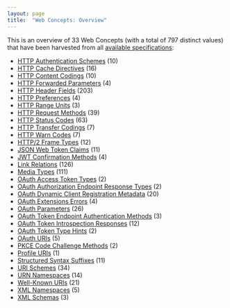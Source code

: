 ```yaml
---
layout: page
title:  "Web Concepts: Overview"
---
```


This is an overview of 33 Web Concepts (with a total of 797 distinct values) that have been harvested from all [available specifications](/specs):

* [HTTP Authentication Schemes](http-authentication-scheme/) (10)
* [HTTP Cache Directives](http-cache-directive/) (16)
* [HTTP Content Codings](http-content-coding/) (10)
* [HTTP Forwarded Parameters](http-forwarded-parameter/) (4)
* [HTTP Header Fields](http-header/) (203)
* [HTTP Preferences](http-preference/) (4)
* [HTTP Range Units](http-range-unit/) (3)
* [HTTP Request Methods](http-method/) (39)
* [HTTP Status Codes](http-status-code/) (63)
* [HTTP Transfer Codings](http-transfer-coding/) (7)
* [HTTP Warn Codes](http-warn-code/) (7)
* [HTTP/2 Frame Types](http2-frame-type/) (12)
* [JSON Web Token Claims](jwt-claim/) (11)
* [JWT Confirmation Methods](jwt-confirmation-method/) (4)
* [Link Relations](link-relation/) (126)
* [Media Types](media-type/) (111)
* [OAuth Access Token Types](oauth-access-token-type/) (2)
* [OAuth Authorization Endpoint Response Types](oauth-authorization-endpoint-response-type/) (2)
* [OAuth Dynamic Client Registration Metadata](oauth-client-metadata/) (20)
* [OAuth Extensions Errors](oauth-extension-error/) (4)
* [OAuth Parameters](oauth-parameter/) (26)
* [OAuth Token Endpoint Authentication Methods](oauth-token-endpoint-auth-method/) (3)
* [OAuth Token Introspection Responses](oauth-token-introspection-response/) (12)
* [OAuth Token Type Hints](oauth-token-type-hint/) (2)
* [OAuth URIs](oauth-uri/) (5)
* [PKCE Code Challenge Methods](pkce-code-challenge-method/) (2)
* [Profile URIs](profile-uri/) (1)
* [Structured Syntax Suffixes](structured-syntax-suffix/) (11)
* [URI Schemes](uri-scheme/) (34)
* [URN Namespaces](urn-namespace/) (14)
* [Well-Known URIs](well-known-uri/) (21)
* [XML Namespaces](xml-ns/) (5)
* [XML Schemas](xml-schema/) (3)
